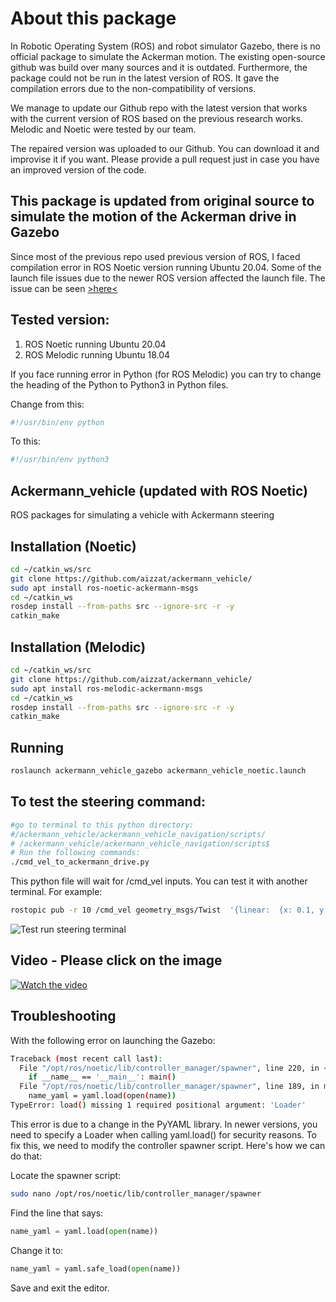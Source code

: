 # About this package

In Robotic Operating System (ROS) and robot simulator Gazebo, there is no official package to simulate the Ackerman motion. The existing open-source github was build over many sources and it is outdated. Furthermore, the package could not be run in the latest version of ROS. It gave the compilation errors due to the non-compatibility of versions.

We manage to update our Github repo with the latest version that works with the current version of ROS based on the previous research works. Melodic and Noetic were tested by our team. 

The repaired version was uploaded to our Github. You can download it and improvise it if you want. Please provide a pull request just in case you have an improved version of the code. 

## This package is updated from original source to simulate the motion of the Ackerman drive in Gazebo

Since most of the previous repo used previous version of ROS, I faced compilation error in ROS Noetic version running Ubuntu 20.04. 
Some of the launch file issues due to the newer ROS version affected the launch file. The issue can be seen [>here<](https://answers.ros.org/question/122021/xacro-problem-invalid-param-tag-cannot-load-command-parameter-robot_description/)


## Tested version: 

1. ROS Noetic running Ubuntu 20.04
2. ROS Melodic running Ubuntu 18.04

If you face running error in Python (for ROS Melodic) you can try to change the heading of the Python to Python3 in Python files. 

Change from this:

```python
#!/usr/bin/env python
```

To this:

```python
#!/usr/bin/env python3
```

## Ackermann_vehicle (updated with ROS Noetic)

ROS packages for simulating a vehicle with Ackermann steering

## Installation (Noetic)

```bash
cd ~/catkin_ws/src
git clone https://github.com/aizzat/ackermann_vehicle/
sudo apt install ros-noetic-ackermann-msgs
cd ~/catkin_ws
rosdep install --from-paths src --ignore-src -r -y
catkin_make
```

## Installation (Melodic)

```bash
cd ~/catkin_ws/src
git clone https://github.com/aizzat/ackermann_vehicle/
sudo apt install ros-melodic-ackermann-msgs
cd ~/catkin_ws
rosdep install --from-paths src --ignore-src -r -y
catkin_make
```

## Running

```bash
roslaunch ackermann_vehicle_gazebo ackermann_vehicle_noetic.launch
```

## To test the steering command:

```bash
#go to terminal to this python directory:
#/ackermann_vehicle/ackermann_vehicle_navigation/scripts/
# /ackermann_vehicle/ackermann_vehicle_navigation/scripts$
# Run the following commands:
./cmd_vel_to_ackermann_drive.py
```

This python file will wait for /cmd_vel inputs. You can test it with another terminal. For example:

```bash
rostopic pub -r 10 /cmd_vel geometry_msgs/Twist  '{linear:  {x: 0.1, y: 0.0, z: 0.0}, angular: {x: 0.0,y: 0.0,z: 0.2}}'
```

![Test run steering terminal](images/testrunackermann.jpg)

## Video - Please click on the image

[![Watch the video](https://img.youtube.com/vi/nZZEMrxxz2o/maxresdefault.jpg)](https://youtu.be/nZZEMrxxz2o)


## Troubleshooting

With the following error on launching the Gazebo:

```bash
Traceback (most recent call last):
  File "/opt/ros/noetic/lib/controller_manager/spawner", line 220, in <module>
    if __name__ == '__main__': main()
  File "/opt/ros/noetic/lib/controller_manager/spawner", line 189, in main
    name_yaml = yaml.load(open(name))
TypeError: load() missing 1 required positional argument: 'Loader'
```

This error is due to a change in the PyYAML library. In newer versions, you need to specify a Loader when calling yaml.load() for security reasons.
To fix this, we need to modify the controller spawner script. Here's how we can do that:

Locate the spawner script:

```bash
sudo nano /opt/ros/noetic/lib/controller_manager/spawner
```

Find the line that says:

```python
name_yaml = yaml.load(open(name))
```

Change it to:

```python
name_yaml = yaml.safe_load(open(name))
```

Save and exit the editor.